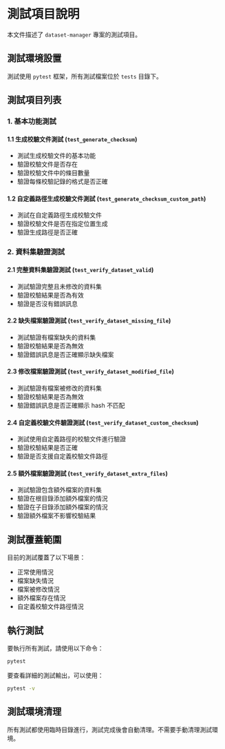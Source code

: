 # 測試項目說明

本文件描述了 `dataset-manager` 專案的測試項目。

## 測試環境設置

測試使用 `pytest` 框架，所有測試檔案位於 `tests` 目錄下。

## 測試項目列表

### 1. 基本功能測試

#### 1.1 生成校驗文件測試 (`test_generate_checksum`)
- 測試生成校驗文件的基本功能
- 驗證校驗文件是否存在
- 驗證校驗文件中的條目數量
- 驗證每條校驗記錄的格式是否正確

#### 1.2 自定義路徑生成校驗文件測試 (`test_generate_checksum_custom_path`)
- 測試在自定義路徑生成校驗文件
- 驗證校驗文件是否在指定位置生成
- 驗證生成路徑是否正確

### 2. 資料集驗證測試

#### 2.1 完整資料集驗證測試 (`test_verify_dataset_valid`)
- 測試驗證完整且未修改的資料集
- 驗證校驗結果是否為有效
- 驗證是否沒有錯誤訊息

#### 2.2 缺失檔案驗證測試 (`test_verify_dataset_missing_file`)
- 測試驗證有檔案缺失的資料集
- 驗證校驗結果是否為無效
- 驗證錯誤訊息是否正確顯示缺失檔案

#### 2.3 修改檔案驗證測試 (`test_verify_dataset_modified_file`)
- 測試驗證有檔案被修改的資料集
- 驗證校驗結果是否為無效
- 驗證錯誤訊息是否正確顯示 hash 不匹配

#### 2.4 自定義校驗文件驗證測試 (`test_verify_dataset_custom_checksum`)
- 測試使用自定義路徑的校驗文件進行驗證
- 驗證校驗結果是否正確
- 驗證是否支援自定義校驗文件路徑

#### 2.5 額外檔案驗證測試 (`test_verify_dataset_extra_files`)
- 測試驗證包含額外檔案的資料集
- 驗證在根目錄添加額外檔案的情況
- 驗證在子目錄添加額外檔案的情況
- 驗證額外檔案不影響校驗結果

## 測試覆蓋範圍

目前的測試覆蓋了以下場景：
- 正常使用情況
- 檔案缺失情況
- 檔案被修改情況
- 額外檔案存在情況
- 自定義校驗文件路徑情況

## 執行測試

要執行所有測試，請使用以下命令：

```bash
pytest
```

要查看詳細的測試輸出，可以使用：

```bash
pytest -v
```

## 測試環境清理

所有測試都使用臨時目錄進行，測試完成後會自動清理。不需要手動清理測試環境。 